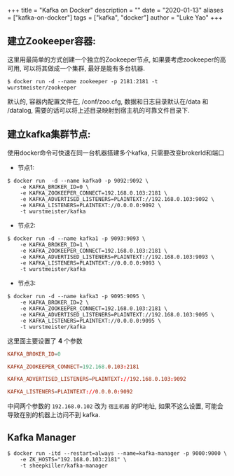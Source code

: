 +++
title = "Kafka on Docker"
description = ""
date = "2020-01-13"
aliases = ["kafka-on-docker"]
tags = ["kafka", "docker"]
author = "Luke Yao"
+++

## 建立Zookeeper容器:

这里用最简单的方式创建一个独立的Zookeeper节点, 如果要考虑zookeeper的高可用, 可以将其做成一个集群, 最好是能有多台机器.

``` shell
$ docker run -d --name zookeeper -p 2181:2181 -t wurstmeister/zookeeper
```

默认的, 容器内配置文件在, /conf/zoo.cfg, 数据和日志目录默认在/data 和 /datalog, 需要的话可以将上述目录映射到宿主机的可靠文件目录下.

## 建立kafka集群节点:

使用docker命令可快速在同一台机器搭建多个kafka, 只需要改变brokerId和端口

-  节点1:

``` shell
$ docker run  -d --name kafka0 -p 9092:9092 \
    -e KAFKA_BROKER_ID=0 \
    -e KAFKA_ZOOKEEPER_CONNECT=192.168.0.103:2181 \
    -e KAFKA_ADVERTISED_LISTENERS=PLAINTEXT://192.168.0.103:9092 \
    -e KAFKA_LISTENERS=PLAINTEXT://0.0.0.0:9092 \
    -t wurstmeister/kafka
```

-  节点2:

``` shell
$ docker run -d --name kafka1 -p 9093:9093 \
    -e KAFKA_BROKER_ID=1 \
    -e KAFKA_ZOOKEEPER_CONNECT=192.168.0.103:2181 \
    -e KAFKA_ADVERTISED_LISTENERS=PLAINTEXT://192.168.0.103:9093 \
    -e KAFKA_LISTENERS=PLAINTEXT://0.0.0.0:9093 \
    -t wurstmeister/kafka
```

-  节点3:

``` shell
$ docker run -d --name kafka3 -p 9095:9095 \
    -e KAFKA_BROKER_ID=2 \
    -e KAFKA_ZOOKEEPER_CONNECT=192.168.0.103:2181 \
    -e KAFKA_ADVERTISED_LISTENERS=PLAINTEXT://192.168.0.103:9095 \
    -e KAFKA_LISTENERS=PLAINTEXT://0.0.0.0:9095 \
    -t wurstmeister/kafka
```

这里面主要设置了 **4** 个参数

```conf
KAFKA_BROKER_ID=0

KAFKA_ZOOKEEPER_CONNECT=192.168.0.103:2181

KAFKA_ADVERTISED_LISTENERS=PLAINTEXT://192.168.0.103:9092

KAFKA_LISTENERS=PLAINTEXT://0.0.0.0:9092
```

中间两个参数的 `192.168.0.102` 改为 `宿主机器` 的IP地址, 如果不这么设置, 可能会导致在别的机器上访问不到 kafka.

## Kafka Manager

``` shell
$ docker run -itd --restart=always --name=kafka-manager -p 9000:9000 \
    -e ZK_HOSTS="192.168.0.103:2181" \
    -t sheepkiller/kafka-manager
```
